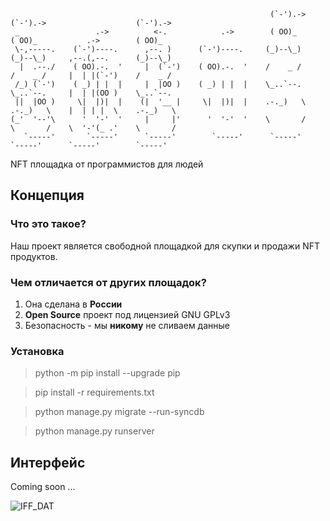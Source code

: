 ```
                                                          (`-').->     (`-').->                    (`-').-> 
 _                 .->          <-.            .->        ( OO)_       ( OO)_           .->        ( OO)_   
 \-,-----.    (`-')----.      ,--. )      (`-')----.     (_)--\_)     (_)--\_)     ,--.(,--.      (_)--\_)  
  |  .--./    ( OO).-.  '     |  (`-')    ( OO).-.  '    /    _ /     /    _ /     |  | |(`-')    /    _ /  
 /_) (`-')    ( _) | |  |     |  |OO )    ( _) | |  |    \_..`--.     \_..`--.     |  | |(OO )    \_..`--.  
 ||  |OO )     \|  |)|  |    (|  '__ |     \|  |)|  |    .-._)   \    .-._)   \    |  | | |  \    .-._)   \ 
(_'  '--'\      '  '-'  '     |     |'      '  '-'  '    \       /    \       /    \  '-'(_ .'    \       / 
   `-----'       `-----'      `-----'        `-----'      `-----'      `-----'      `-----'        `-----'  

```


NFT площадка от программистов для людей

## Концепция

### Что это такое?
Наш проект является свободной площадкой для скупки и продажи NFT продуктов.

### Чем отличается от других площадок?
1. Она сделана в **России**
2. **Open Source** проект под лицензией GNU GPLv3
3. Безопасность - мы **никому** не сливаем данные

### Установка

> python -m pip install --upgrade pip

> pip install -r requirements.txt

> python manage.py migrate --run-syncdb

> python manage.py runserver

## Интерфейс
Coming soon ...

![IFF_DAT](/uploads/0fa379b8b3d848f5a88c4a0df40107b6/IFF_DAT.png)
